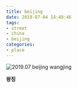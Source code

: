 ```yaml
---
title: beijing
date: 2019-07-04 14:49:46
tags:
- street
- china
- beijing
categories:
- place
---
```


![2019.07 beijing wangjing](/images/place/20190704_113309.jpg "2019.07 beijing wangjing")

**왕징**